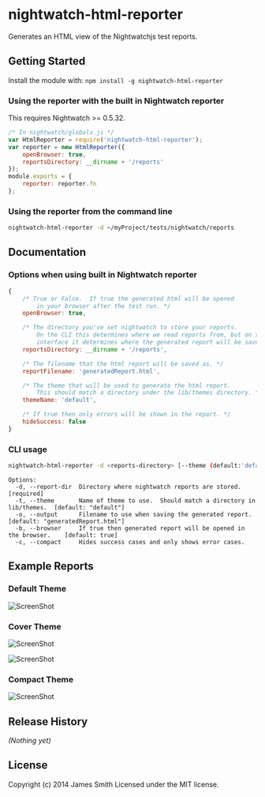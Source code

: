 # nightwatch-html-reporter

Generates an HTML view of the Nightwatchjs test reports.

## Getting Started
Install the module with: `npm install -g nightwatch-html-reporter`

### Using the reporter with the built in Nightwatch reporter
This requires Nightwatch >= 0.5.32.

```javascript
/* In nightwatch/globals.js */
var HtmlReporter = require('nightwatch-html-reporter');
var reporter = new HtmlReporter({
	openBrowser: true,
	reportsDirectory: __dirname + '/reports'
});
module.exports = {
	reporter: reporter.fn
};
```

### Using the reporter from the command line

```bash
nightwatch-html-reporter -d ~/myProject/tests/nightwatch/reports
```

## Documentation

### Options when using built in Nightwatch reporter

```javascript
{
	/* True or False.  If true the generated html will be opened
		in your browser after the test run. */
	openBrowser: true,

	/* The directory you've set nightwatch to store your reports.
		On the CLI this determines where we read reports from, but on this
		interface it determines where the generated report will be saved. */
	reportsDirectory: __dirname + '/reports',

	/* The filename that the html report will be saved as. */
	reportFilename: 'generatedReport.html',

	/* The theme that will be used to generate the html report.
		This should match a directory under the lib/themes directory. */
	themeName: 'default',

	/* If true then only errors will be shown in the report. */
	hideSuccess: false
}
```

### CLI usage

```bash
nightwatch-html-reporter -d <reports-directory> [--theme (default:'default')] [--output (default:generatedReport.html)]
```

```
Options:
  -d, --report-dir  Directory where nightwatch reports are stored.                  [required]
  -t, --theme       Name of theme to use.  Should match a directory in lib/themes.  [default: "default"]
  -o, --output      Filename to use when saving the generated report.               [default: "generatedReport.html"]
  -b, --browser     If true then generated report will be opened in the browser.    [default: true]
  -c, --compact     Hides success cases and only shows error cases.
```

## Example Reports

### Default Theme

![ScreenShot](https://raw.githubusercontent.com/jls/nightwatch-html-reporter/screenshots/screenshots/screen1.png)

### Cover Theme

![ScreenShot](https://raw.githubusercontent.com/jls/nightwatch-html-reporter/screenshots/screenshots/cover_success.png)

![ScreenShot](https://raw.githubusercontent.com/jls/nightwatch-html-reporter/screenshots/screenshots/cover_failure.png)

### Compact Theme

![ScreenShot](https://raw.githubusercontent.com/jls/nightwatch-html-reporter/screenshots/screenshots/screen2.png)


## Release History
_(Nothing yet)_

## License
Copyright (c) 2014 James Smith
Licensed under the MIT license.
